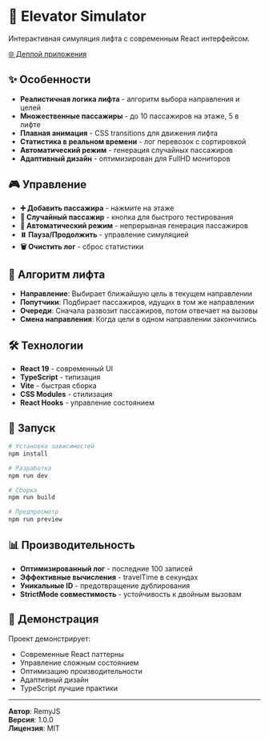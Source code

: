 # 🏢 Elevator Simulator

Интерактивная симуляция лифта с современным React интерфейсом.

[🌐 Деплой приложения](https://andreielevator.netlify.app/)

## ✨ Особенности

- **Реалистичная логика лифта** - алгоритм выбора направления и целей
- **Множественные пассажиры** - до 10 пассажиров на этаже, 5 в лифте
- **Плавная анимация** - CSS transitions для движения лифта
- **Статистика в реальном времени** - лог перевозок с сортировкой
- **Автоматический режим** - генерация случайных пассажиров
- **Адаптивный дизайн** - оптимизирован для FullHD мониторов

## 🎮 Управление

- **➕ Добавить пассажира** - нажмите на этаже
- **🎲 Случайный пассажир** - кнопка для быстрого тестирования
- **🔄 Автоматический режим** - непрерывная генерация пассажиров
- **⏸️ Пауза/Продолжить** - управление симуляцией
- **🗑️ Очистить лог** - сброс статистики

## 🧠 Алгоритм лифта

- **Направление**: Выбирает ближайшую цель в текущем направлении
- **Попутчики**: Подбирает пассажиров, идущих в том же направлении
- **Очереди**: Сначала развозит пассажиров, потом отвечает на вызовы
- **Смена направления**: Когда цели в одном направлении закончились

## 🛠️ Технологии

- **React 19** - современный UI
- **TypeScript** - типизация
- **Vite** - быстрая сборка
- **CSS Modules** - стилизация
- **React Hooks** - управление состоянием

## 🚀 Запуск

```bash
# Установка зависимостей
npm install

# Разработка
npm run dev

# Сборка
npm run build

# Предпросмотр
npm run preview
```

## 📊 Производительность

- **Оптимизированный лог** - последние 100 записей
- **Эффективные вычисления** - travelTime в секундах
- **Уникальные ID** - предотвращение дублирования
- **StrictMode совместимость** - устойчивость к двойным вызовам

## 🎯 Демонстрация

Проект демонстрирует:

- Современные React паттерны
- Управление сложным состоянием
- Оптимизацию производительности
- Адаптивный дизайн
- TypeScript лучшие практики

---

**Автор**: RemyJS  
**Версия**: 1.0.0  
**Лицензия**: MIT
